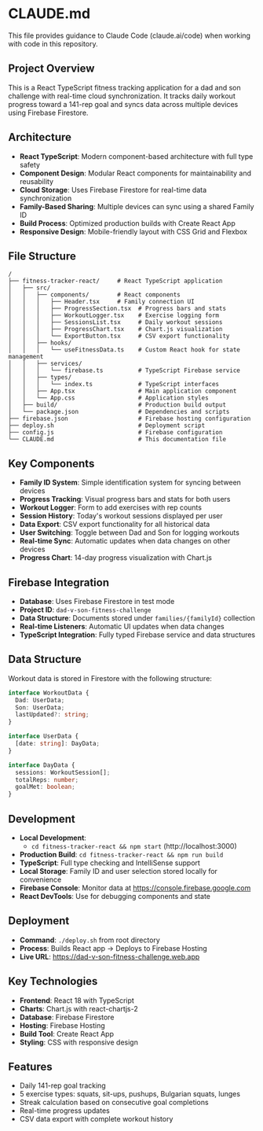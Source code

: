 # CLAUDE.md

This file provides guidance to Claude Code (claude.ai/code) when working with code in this repository.

## Project Overview

This is a React TypeScript fitness tracking application for a dad and son challenge with real-time cloud synchronization. It tracks daily workout progress toward a 141-rep goal and syncs data across multiple devices using Firebase Firestore.

## Architecture

- **React TypeScript**: Modern component-based architecture with full type safety
- **Component Design**: Modular React components for maintainability and reusability  
- **Cloud Storage**: Uses Firebase Firestore for real-time data synchronization
- **Family-Based Sharing**: Multiple devices can sync using a shared Family ID
- **Build Process**: Optimized production builds with Create React App
- **Responsive Design**: Mobile-friendly layout with CSS Grid and Flexbox

## File Structure

```
/
├── fitness-tracker-react/     # React TypeScript application
│   ├── src/
│   │   ├── components/        # React components
│   │   │   ├── Header.tsx     # Family connection UI
│   │   │   ├── ProgressSection.tsx  # Progress bars and stats
│   │   │   ├── WorkoutLogger.tsx    # Exercise logging form
│   │   │   ├── SessionsList.tsx     # Daily workout sessions
│   │   │   ├── ProgressChart.tsx    # Chart.js visualization
│   │   │   └── ExportButton.tsx     # CSV export functionality
│   │   ├── hooks/
│   │   │   └── useFitnessData.ts    # Custom React hook for state management
│   │   ├── services/
│   │   │   └── firebase.ts          # TypeScript Firebase service
│   │   ├── types/
│   │   │   └── index.ts             # TypeScript interfaces
│   │   ├── App.tsx                  # Main application component
│   │   └── App.css                  # Application styles
│   ├── build/                       # Production build output
│   └── package.json                 # Dependencies and scripts
├── firebase.json                    # Firebase hosting configuration
├── deploy.sh                        # Deployment script
├── config.js                        # Firebase configuration
└── CLAUDE.md                        # This documentation file
```

## Key Components

- **Family ID System**: Simple identification system for syncing between devices
- **Progress Tracking**: Visual progress bars and stats for both users
- **Workout Logger**: Form to add exercises with rep counts
- **Session History**: Today's workout sessions displayed per user
- **Data Export**: CSV export functionality for all historical data
- **User Switching**: Toggle between Dad and Son for logging workouts
- **Real-time Sync**: Automatic updates when data changes on other devices
- **Progress Chart**: 14-day progress visualization with Chart.js

## Firebase Integration

- **Database**: Uses Firebase Firestore in test mode
- **Project ID**: `dad-v-son-fitness-challenge`
- **Data Structure**: Documents stored under `families/{familyId}` collection
- **Real-time Listeners**: Automatic UI updates when data changes
- **TypeScript Integration**: Fully typed Firebase service and data structures

## Data Structure

Workout data is stored in Firestore with the following structure:
```typescript
interface WorkoutData {
  Dad: UserData;
  Son: UserData;
  lastUpdated?: string;
}

interface UserData {
  [date: string]: DayData;
}

interface DayData {
  sessions: WorkoutSession[];
  totalReps: number;
  goalMet: boolean;
}
```

## Development

- **Local Development**: 
  - `cd fitness-tracker-react && npm start` (http://localhost:3000)
- **Production Build**: `cd fitness-tracker-react && npm run build`
- **TypeScript**: Full type checking and IntelliSense support
- **Local Storage**: Family ID and user selection stored locally for convenience
- **Firebase Console**: Monitor data at https://console.firebase.google.com
- **React DevTools**: Use for debugging components and state

## Deployment

- **Command**: `./deploy.sh` from root directory
- **Process**: Builds React app → Deploys to Firebase Hosting
- **Live URL**: https://dad-v-son-fitness-challenge.web.app

## Key Technologies

- **Frontend**: React 18 with TypeScript
- **Charts**: Chart.js with react-chartjs-2
- **Database**: Firebase Firestore
- **Hosting**: Firebase Hosting
- **Build Tool**: Create React App
- **Styling**: CSS with responsive design

## Features

- Daily 141-rep goal tracking
- 5 exercise types: squats, sit-ups, pushups, Bulgarian squats, lunges
- Streak calculation based on consecutive goal completions
- Real-time progress updates
- CSV data export with complete workout history